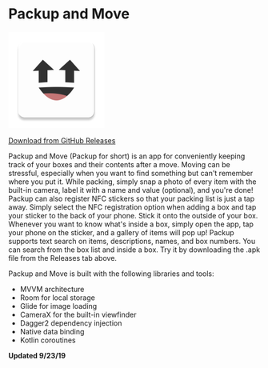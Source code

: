 # Packup and Move

![ic_launcher](https://github.com/ashwinravrao/Packup/blob/master/app/src/main/res/mipmap-xxxhdpi/ic_launcher.png)

[Download from GitHub Releases](https://github.com/ashwinravrao/packup/releases)

Packup and Move (Packup for short) is an app for conveniently keeping track of your boxes and their contents after a move. Moving can be stressful, especially when you want to find something but can't remember where you put it. While packing, simply snap a photo of every item with the built-in camera, label it with a name and value (optional), and you're done! Packup can also register NFC stickers so that your packing list is just a tap away. Simply select the NFC registration option when adding a box and tap your sticker to the back of your phone. Stick it onto the outside of your box. Whenever you want to know what's inside a box, simply open the app, tap your phone on the sticker, and a gallery of items will pop up! Packup supports text search on items, descriptions, names, and box numbers. You can search from the box list and inside a box. Try it by downloading the .apk file from the Releases tab above.

Packup and Move is built with the following libraries and tools:

 - MVVM architecture
 - Room for local storage
 - Glide for image loading
 - CameraX for the built-in viewfinder
 - Dagger2 dependency injection
 - Native data binding
 - Kotlin coroutines
 
**Updated 9/23/19**
